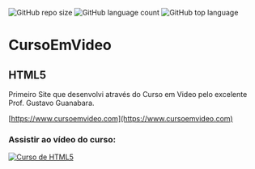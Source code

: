 ![GitHub repo size](https://img.shields.io/github/repo-size/otavioeiji/CursoEmVideo-DesenvolvedorWeb)
![GitHub language count](https://img.shields.io/github/languages/count/otavioeiji/CursoEmVideo-DesenvolvedorWeb)
![GitHub top language](https://img.shields.io/github/languages/top/otavioeiji/CursoEmVideo-DesenvolvedorWeb)
# CursoEmVideo
## HTML5
Primeiro Site que desenvolvi através do Curso em Video pelo excelente Prof. Gustavo Guanabara.

[https://www.cursoemvideo.com](https://www.cursoemvideo.com)

### Assistir ao vídeo do curso:

[![Curso de HTML5](http://img.youtube.com/vi/epDCjksKMok/0.jpg)](http://www.youtube.com/watch?v=epDCjksKMok "Curso em Video.")



